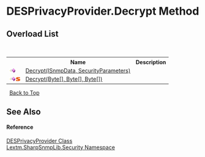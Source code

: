 # DESPrivacyProvider.Decrypt Method 
 


## Overload List
&nbsp;<table><tr><th></th><th>Name</th><th>Description</th></tr><tr><td>![Public method](media/pubmethod.gif "Public method")</td><td><a href="M_Lextm_SharpSnmpLib_Security_DESPrivacyProvider_Decrypt">Decrypt(ISnmpData, SecurityParameters)</a></td><td /></tr><tr><td>![Public method](media/pubmethod.gif "Public method")![Static member](media/static.gif "Static member")</td><td><a href="M_Lextm_SharpSnmpLib_Security_DESPrivacyProvider_Decrypt_1">Decrypt(Byte[], Byte[], Byte[])</a></td><td /></tr></table>&nbsp;
<a href="#desprivacyprovider.decrypt-method">Back to Top</a>

## See Also


#### Reference
<a href="T_Lextm_SharpSnmpLib_Security_DESPrivacyProvider">DESPrivacyProvider Class</a><br /><a href="N_Lextm_SharpSnmpLib_Security">Lextm.SharpSnmpLib.Security Namespace</a><br />
